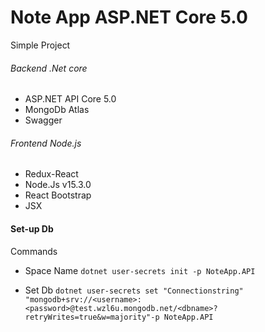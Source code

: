 # Note App ASP.NET Core 5.0
Simple Project


###### Backend .Net core
* ASP.NET API Core 5.0
* MongoDb Atlas
* Swagger

###### Frontend Node.js
* Redux-React
* Node.Js v15.3.0
* React Bootstrap
* JSX

#### Set-up Db
Commands

* Space Name
`dotnet user-secrets init -p NoteApp.API`

* Set Db
`dotnet user-secrets set "Connectionstring" "mongodb+srv://<username>:<password>@test.wzl6u.mongodb.net/<dbname>?retryWrites=true&w=majority"-p NoteApp.API`
